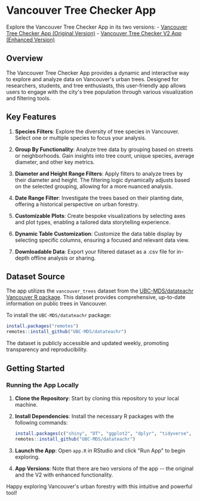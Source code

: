 # Vancouver Tree Checker App

Explore the Vancouver Tree Checker App in its two versions: - [Vancouver Tree Checker App (Original Version)](https://lurkstalker.shinyapps.io/vancouver_tree_dashboard/) - [Vancouver Tree Checker V2 App (Enhanced Version)](https://lurkstalker.shinyapps.io/vancouver_tree_dashboard_v2/)

## Overview

The Vancouver Tree Checker App provides a dynamic and interactive way to explore and analyze data on Vancouver's urban trees. Designed for researchers, students, and tree enthusiasts, this user-friendly app allows users to engage with the city's tree population through various visualization and filtering tools.

## Key Features

1.  **Species Filters**: Explore the diversity of tree species in Vancouver. Select one or multiple species to focus your analysis.

2.  **Group By Functionality**: Analyze tree data by grouping based on streets or neighborhoods. Gain insights into tree count, unique species, average diameter, and other key metrics.

3.  **Diameter and Height Range Filters**: Apply filters to analyze trees by their diameter and height. The filtering logic dynamically adjusts based on the selected grouping, allowing for a more nuanced analysis.

4.  **Date Range Filter**: Investigate the trees based on their planting date, offering a historical perspective on urban forestry.

5.  **Customizable Plots**: Create bespoke visualizations by selecting axes and plot types, enabling a tailored data storytelling experience.

6.  **Dynamic Table Customization**: Customize the data table display by selecting specific columns, ensuring a focused and relevant data view.

7.  **Downloadable Data**: Export your filtered dataset as a .csv file for in-depth offline analysis or sharing.

## Dataset Source

The app utilizes the `vancouver_trees` dataset from the [UBC-MDS/datateachr Vancouver R package](https://rdrr.io/github/UBC-MDS/datateachr/man/vancouver_trees.html). This dataset provides comprehensive, up-to-date information on public trees in Vancouver.

To install the `UBC-MDS/datateachr` package:

``` r
install.packages("remotes")
remotes::install_github("UBC-MDS/datateachr")
```

The dataset is publicly accessible and updated weekly, promoting transparency and reproducibility.

## Getting Started

### Running the App Locally

1.  **Clone the Repository**: Start by cloning this repository to your local machine.

2.  **Install Dependencies**: Install the necessary R packages with the following commands:

    ``` r
    install.packages(c("shiny", "DT", "ggplot2", "dplyr", "tidyverse", "remote"))
    remotes::install_github("UBC-MDS/datateachr")
    ```

3.  **Launch the App**: Open `app.R` in RStudio and click "Run App" to begin exploring.

4.  **App Versions**: Note that there are two versions of the app -- the original and the V2 with enhanced functionality.

Happy exploring Vancouver's urban forestry with this intuitive and powerful tool!
